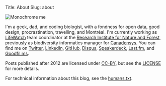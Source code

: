 Title: About
Slug: about

![Monochrome me]({filename}/images/about-me.jpg)

I'm a geek, dad, and coding biologist, with a fondness for open data, good design, procrastination, travelling, and Montréal. I'm currently working as [LifeWatch](http://lifewatch.inbo.be/blog) team coordinator at the [Research Institute for Nature and Forest](http://www.inbo.be), previously as biodiversity informatics manager for [Canadensys](http://www.canadensys.net). You can find me on [Twitter](https://twitter.com/peterdesmet), [LinkedIn](http://www.linkedin.com/in/peterdesmet), [GitHub](https://github.com/peterdesmet), [Disqus](http://disqus.com/peterdesmet/), [Speakerdeck](https://speakerdeck.com/peterdesmet), [Last.fm](http://www.last.fm/user/anderhalv), and [Goodfil.ms](https://goodfil.ms/anderhalv).

Posts published after 2012 are licensed under [CC-BY](http://creativecommons.org/licenses/by/3.0/), but see the [LICENSE](http://peterdesmet.com/LICENSE.txt) for more details.

For technical information about this blog, see the [humans.txt](http://peterdesmet.com/humans.txt).

